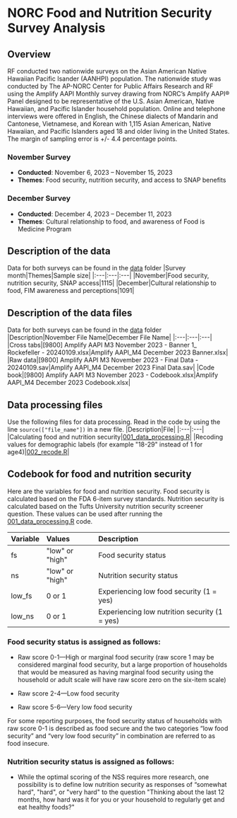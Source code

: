 # NORC Food and Nutrition Security Survey Analysis

## Overview
RF conducted two nationwide surveys on the Asian American Native Hawaiian Pacific Isander (AANHPI) population. The nationwide study was conducted by The AP-NORC Center for Public Affairs Research and RF using the Amplify AAPI Monthly survey drawing from NORC’s Amplify AAPI® Panel designed to be representative of the U.S. Asian American, Native Hawaiian, and Pacific Islander household population. Online and telephone interviews were offered in English, the Chinese dialects of Mandarin and Cantonese, Vietnamese, and Korean with 1,115 Asian American, Native Hawaiian, and Pacific Islanders aged 18 and older living in the United States. The margin of sampling error is +/- 4.4 percentage points. 

### November Survey
- **Conducted**: November 6, 2023 – November 15, 2023
- **Themes**: Food security, nutrition security, and access to SNAP benefits

### December Survey
- **Conducted**: December 4, 2023 – December 11, 2023
- **Themes**: Cultural relationship to food, and awareness of Food is Medicine Program

## Description of the data
Data for both surveys can be found in the [data](/data) folder
|Survey month|Themes|Sample size|
|:---|:---|:---|
|November|Food security, nutrition security, SNAP access|1115|
|December|Cultural relationship to food, FIM awareness and perceptions|1091|

## Description of the data files
Data for both surveys can be found in the [data](/data) folder
|Description|November File Name|December File Name|
|:---|:---|:---|
|Cross tabs|[9800] Amplify AAPI M3 November 2023 - Banner 1_ Rockefeller - 20240109.xlsx|Amplify AAPI_M4 December 2023 Banner.xlsx|
|Raw data|[9800] Amplify AAPI M3 November 2023 - Final Data - 20240109.sav|Amplify AAPI_M4 December 2023 Final Data.sav|
|Code book|[9800] Amplify AAPI M3 November 2023 - Codebook.xlsx|Amplify AAPI_M4 December 2023 Codebook.xlsx|

## Data processing files
Use the following files for data processing. Read in the code by using the line `source(["file_name"])` in a new file.
|Description|File|
|:---|:---|
|Calculating food and nutrition security|[001_data_processing.R](001_data_processing.R)|
|Recoding values for demographic labels (for example "18-29" instead of 1 for age4)|[002_recode.R](002_recode.R)|

## Codebook for food and nutrition security 
Here are the variables for food and nutrition security. Food security is calculated based on the FDA 6-item survey standards. Nutrition security is calculated based on the Tufts University nutrition security screener question. These values can be used after running the [001_data_processing.R](001_data_processing.R) code.

|Variable|Values|Description|
|:---|:---|:---|
|fs|"low" or "high"|Food security status|
|ns|"low" or "high"|Nutrition security status|
|low_fs|0 or 1|Experiencing low food security (1 = yes)|
|low_ns|0 or 1|Experiencing low nutrition security (1 = yes)|


### Food security status is assigned as follows:

- Raw score 0-1—High or marginal food security (raw score 1 may be considered marginal food security, but a large proportion of households that would be measured as having marginal food security using the household or adult scale will have raw score zero on the six-item scale)

- Raw score 2-4—Low food security

- Raw score 5-6—Very low food security

For some reporting purposes, the food security status of households with raw score 0-1 is described as food secure and the two categories “low food security” and “very low food security” in combination are referred to as food insecure.


### Nutrition security status is assigned as follows:

- While the optimal scoring of the NSS requires more research, one possibility is to define low nutrition security as responses of “somewhat hard", "hard", or "very hard" to the question "Thinking about the last 12 months, how hard was it for you or your household to regularly get and eat healthy foods?"
